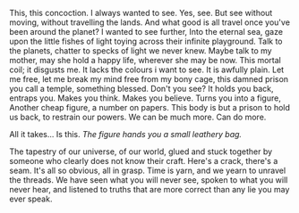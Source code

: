 This, this concoction. I always wanted to see. Yes, see. But see without moving, without travelling the lands. And what good is all travel once you've been around the planet?
I wanted to see further, Into the eternal sea, gaze upon the little fishes of light toying across their infinite playground. Talk to the planets, chatter to specks of light we never knew.
Maybe talk to my mother, may she hold a happy life, wherever she may be now. 
This mortal coil; it disgusts me. 
	It lacks the colours i want to see. 
	It is awfully plain.
Let me free, let me break my mind free from my bony cage, this damned prison you call a temple, something blessed.
Don't you see? 
It holds you back, entraps you.
	Makes you think. 
	Makes you believe.
	Turns you into a figure,
	Another cheap figure, a number on papers. 
This body is but a prison to hold us back, to restrain our powers. 
We can be much more. 
Can do more.

All it takes...
Is this.
*The figure hands you a small leathery bag.*

The tapestry of our universe, of our world, glued and stuck together by someone who clearly does not know their craft.
Here's a crack, there's a seam. 
It's all so obvious, all in grasp. 
Time is yarn, and we yearn to unravel the threads. 
We have seen what you will never see, spoken to what you will never hear, and listened to truths that are more correct than any lie you may ever speak.